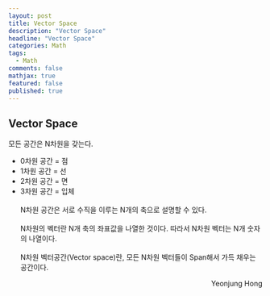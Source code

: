 ```yaml
---
layout: post
title: Vector Space
description: "Vector Space"
headline: "Vector Space"
categories: Math
tags: 
  - Math
comments: false
mathjax: true
featured: false
published: true
---
```


## Vector Space

모든 공간은 N차원을 갖는다.<br>
- 0차원 공간 = 점 <br>
- 1차원 공간 = 선 <br>
- 2차원 공간 = 면 <br>
- 3차원 공간 = 입체 <br><br>
N차원 공간은 서로 수직을 이루는 N개의 축으로 설명할 수 있다.<br><br>
N차원의 벡터란 N개 축의 좌표값을 나열한 것이다. 따라서 N차원 벡터는 N개 숫자의 나열이다. <br><br>
N차원 벡터공간(Vector space)란, 모든 N차원 벡터들이 Span해서 가득 채우는 공간이다.

<p align="right"> Yeonjung Hong <p>
